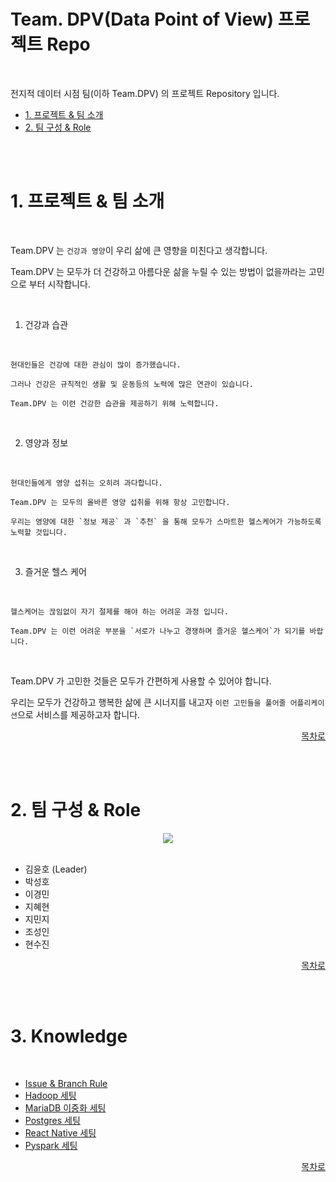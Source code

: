# Team. DPV(Data Point of View) 프로젝트 Repo

<a id="home1"></a>

<br>



전지적 데이터 시점 팀(이하 Team.DPV) 의 프로젝트 Repository 입니다.

* [1. 프로젝트 & 팀 소개](#1)
* [2. 팀 구성 & Role](#2)

<br><br>

<a id="1"></a>

# 1. 프로젝트 & 팀 소개

<br>

Team.DPV 는 `건강과 영양`이 우리 삶에 큰 영향을 미친다고 생각합니다.

Team.DPV 는 모두가 더 건강하고 아름다운 삶을 누릴 수 있는 방법이 없을까라는 고민으로 부터 시작합니다.

<br>

1. 건강과 습관

<br>

    현대인들은 건강에 대한 관심이 많이 증가했습니다.

    그러나 건강은 규칙적인 생활 및 운동등의 노력에 많은 연관이 있습니다.

    Team.DPV 는 이런 건강한 습관을 제공하기 위해 노력합니다.

<br>

2. 영양과 정보

<br>

    현대인들에게 영양 섭취는 오히려 과다합니다.

    Team.DPV 는 모두의 올바른 영양 섭취를 위해 항상 고민합니다.

    우리는 영양에 대한 `정보 제공` 과 `추천` 을 통해 모두가 스마트한 헬스케어가 가능하도록 노력할 것입니다.

<br>

3. 즐거운 헬스 케어

<br>

    헬스케어는 끊임없이 자기 절제를 해야 하는 어려운 과정 입니다. 

    Team.DPV 는 이런 어려운 부분을 `서로가 나누고 경쟁하며 즐거운 헬스케어`가 되기를 바랍니다.

<br>

Team.DPV 가 고민한 것들은 모두가 간편하게 사용할 수 있어야 합니다.

우리는 모두가 건강하고 행복한 삶에 큰 시너지를 내고자 `이런 고민들을 풀어줄 어플리케이션`으로 서비스를 제공하고자 합니다.

<div align="right">

[목차로](#home1)

</div>

<br><br>


<a id="2"></a>

# 2. 팀 구성 & Role


<div align="center">
<img src="https://github.com/FINAL-BUSAN-2/DataPointOfView/assets/45858414/3f1cbc70-da6c-4412-8159-8c6436a137d1" witdh = "70%">
</div>
<br>

* 김윤호 (Leader)
* 박성호
* 이경민
* 지혜현
* 지민지
* 조성인
* 현수진

<div align="right">

[목차로](#home1)

</div>

<br><br>

# 3. Knowledge

<br>

* <a href="https://github.com/FINAL-BUSAN-2/DataPointOfView/blob/develop/knowledge/Reposiotry_rule.md">Issue & Branch Rule</a>
* <a href="https://github.com/FINAL-BUSAN-2/DataPointOfView/blob/develop/knowledge/Hadoop.md">Hadoop 세팅</a>
* <a href="https://github.com/FINAL-BUSAN-2/DataPointOfView/blob/develop/knowledge/MariaDB.md">MariaDB 이중화 세팅</a>
* <a href="https://github.com/FINAL-BUSAN-2/DataPointOfView/blob/develop/knowledge/Postgres.md">Postgres 세팅</a>
* <a href="https://github.com/FINAL-BUSAN-2/DataPointOfView/blob/develop/knowledge/React_Native.md">React Native 세팅</a>
* <a href ="https://github.com/FINAL-BUSAN-2/DataPointOfView/blob/develop/knowledge/Spark_Setting.md>">Pyspark 세팅</a>

<div align="right">

[목차로](#home1)

</div>

<br><br>